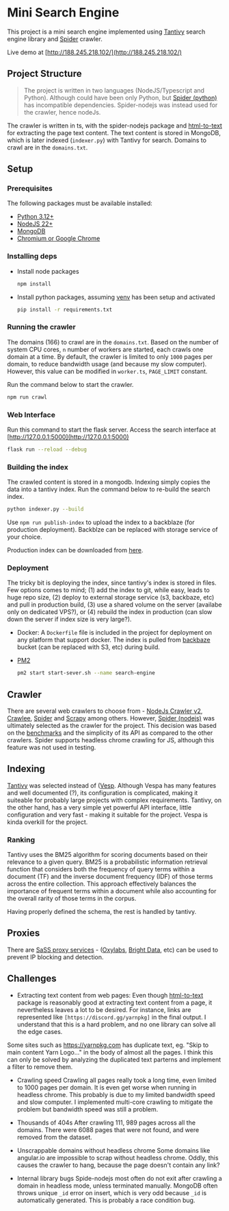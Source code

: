 # Mini Search Engine

This project is a mini search engine implemented using [Tantivy](https://github.com/quickwit-oss/tantivy) search engine library and [Spider](https://github.com/spider-rs/spider-nodejs) crawler.

Live demo at [http://188.245.218.102/](http://188.245.218.102/)

## Project Structure

> The project is written in two languages (NodeJS/Typescript and Python). Although could have been only Python, but [Spider (python)](https://github.com/spider-rs/spider-py) has incompatible dependencies. Spider-nodejs was instead used for the crawler, hence nodeJs.

The crawler is written in ts, with the spider-nodejs package and [html-to-text](https://www.npmjs.com/package/html-to-text) for extracting the page text content. The text content is stored in MongoDB, which is later indexed (`indexer.py`) with Tantivy for search. Domains to crawl are in the `domains.txt`.

## Setup

### Prerequisites
The following packages must be available installed:

* [Python 3.12+](https://www.python.org/downloads/)
* [NodeJS 22+](https://nodejs.org/en/download)
* [MongoDB](https://www.mongodb.com/docs/manual/installation/)
* [Chromium or Google Chrome](https://www.chromium.org/getting-involved/download-chromium/)

### Installing deps

* Install node packages
	```sh
	npm install
	```
* Install python packages, assuming [venv](https://docs.python.org/3/library/venv.html) has been setup and activated
	```sh
	pip install -r requirements.txt
	```

### Running the crawler

The domains (166) to crawl are in the `domains.txt`.  Based on the number of system CPU cores, `n` number of workers are started, each crawls one domain at a time.
By default, the crawler is limited to only `1000` pages per domain, to reduce bandwidth usage (and because my slow computer). However, this value can be modified in `worker.ts`, `PAGE_LIMIT` constant.

Run the command below to start the crawler.

```sh
npm run crawl
```

### Web Interface

Run this command to start the flask server. Access the search interface at [http://127.0.0.1:5000](http://127.0.0.1:5000)

```sh
flask run --reload --debug
```

### Building the index

The crawled content is stored in a mongodb. Indexing simply copies the data into a tantivy index.
Run the command below to re-build the search index.

```sh
python indexer.py --build
```

Use `npm run publish-index` to upload the index to a backblaze (for production deployment). Backblze can be replaced with storage service of your choice.

Production index can be downloaded from [here](http://188.245.218.102/download-index).


### Deployment

The tricky bit is deploying the index, since tantivy's index is stored in files. Few options comes to mind; (1) add the index to git, while easy, leads to huge repo size, (2) deploy to external storage service (s3, backbaze, etc) and pull in production build, (3) use a shared volume on the server (availabe only on dedicated VPS?), or (4) rebuild the index in production (can slow down the server if index size is very large?).


* Docker:
A `Dockerfile` file is included in the project for deployment on any platform that support docker. The index is pulled from [backbaze](https://www.google.com/url?sa=t&source=web&rct=j&opi=89978449&url=https://www.backblaze.com/) bucket (can be replaced with S3, etc) during build.
* [PM2](https://pm2.keymetrics.io/)

    ```sh
    pm2 start start-sever.sh --name search-engine
    ```

## Crawler

There are several web crawlers to choose from - [NodeJs Crawler v2](https://www.npmjs.com/package/crawler), [Crawlee](https://crawlee.dev/python/api), [Spider](https://github.com/spider-rs/spider-nodejs) and [Scrapy](https://docs.scrapy.org/en/latest) among others. However, [Spider (nodejs)](https://github.com/spider-rs/spider-nodejs) was ultimately selected as the crawler for the project. This decision was based on the [benchmarks](https://github.com/spider-rs/spider-nodejs?tab=readme-ov-file#benchmarks) and the simplicity of its API as compared to the other crawlers. Spider supports headless chrome crawling for JS, although this feature was not used in testing.

## Indexing

[Tantivy](https://github.com/quickwit-oss/tantivy) was selected instead of ([Vesp](https://docs.vespa.ai/en/getting-started.html). Although Vespa has many features and well documented (?), its configuration is complicated, making it suiteable for probably large projects with complex requirements.
Tantivy, on the other hand, has a very simple yet powerful API interface, little configuration and very fast - making it suitable for the project. Vespa is kinda overkill for the project.

### Ranking
Tantivy uses the BM25 algorithm for scoring documents based on their relevance to a given query. BM25 is a probabilistic information retrieval function that considers both the frequency of query terms within a document (TF) and the inverse document frequency (IDF) of those terms across the entire collection. This approach effectively balances the importance of frequent terms within a document while also accounting for the overall rarity of those terms in the corpus.

Having properly defined the schema, the rest is handled by tantivy.

## Proxies

There are [SaSS proxy services](https://medium.com/zenrows/web-scraping-proxy-bd30a219e265) - ([Oxylabs](https://oxylabs.io/products/socks5-proxies), [Bright Data](https://brightdata.com/), etc) can be used to prevent IP blocking and detection.

## Challenges

* Extracting text content from web pages:
Even though [html-to-text](https://www.npmjs.com/package/html-to-text) package is reasonably good at extracting text content from a page, it nevertheless leaves a lot to be desired. For instance, links are represented like `[https://discord.gg/yarnpkg]` in the final output. I understand that this is a hard problem, and no one library can solve all the edge cases.

Some sites such as https://yarnpkg.com has duplicate text, eg.  "Skip to main content
Yarn Logo..." in the body of almost all the pages. I think this can only be solved by analyzing the duplicated text parterns and implement a filter to remove them.

* Crawling speed
Crawling all pages really took a long time, even limited to 1000 pages per domain. It is even get worse when running in headless chrome. This probably is due to my limited bandwidth speed and slow computer. I implemented multi-core crawling to mitigate the problem but bandwidth speed was still a problem.

* Thousands of 404s
After crawling 111, 989 pages across all the domains. There were 6088 pages that were not found, and were removed from the dataset.

* Unscrappable domains without headless chrome
Some domains like angular.io are impossible to scrap without headless chrome. Oddly, this  causes the crawler to hang, because the page doesn't contain any link?

* Internal library bugs
  Spide-nodejs most often do not exit after crawling a domain in headless mode, unless terminated manually.
  MongoDB often throws unique `_id` error on insert, which is very odd because `_id` is automatically generated. This is probably a race condition bug.
